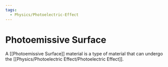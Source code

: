 ```yaml
---
tags:
  - Physics/Photoelectric-Effect
---
```

# Photoemissive Surface
A [[Photoemissive Surface]] material is a type of material that can undergo the [[Physics/Photoelectric Effect/Photoelectric Effect]].